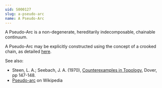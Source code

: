 ```yaml
---
uid: S000127
slug: a-pseudo-arc
name: A Pseudo-Arc
---
```

A Pseudo-Arc is a non-degenerate, hereditarily indecomposable, chainable continuum.

A Pseudo-Arc may be explicitly constructed using the concept of a crooked chain, as detailed [here](http://en.wikipedia.org/wiki/Pseudo-arc#Chains).

See also:

* Steen, L. A.; Seebach, J. A. (1970), [Counterexamples in Topology](http://books.google.com/books/about/Counterexamples_in_Topology.html?id=DkEuGkOtSrUC), Dover, pp 147-148.
* [Pseudo-arc](http://en.wikipedia.org/wiki/Pseudo-arc) on Wikipedia

